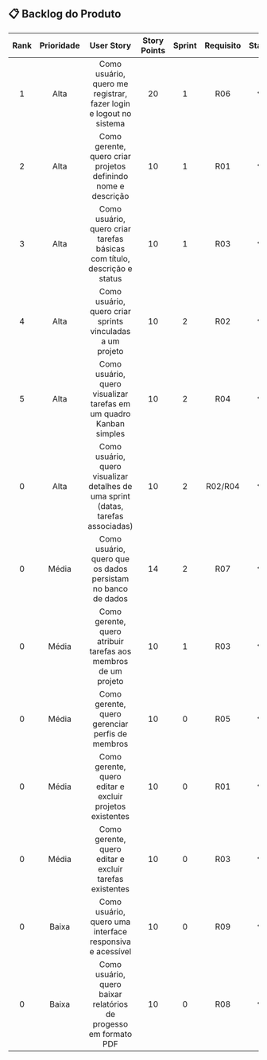 ## 📋 Backlog do Produto

| Rank | Prioridade | User Story | Story Points | Sprint | Requisito | Status |
|:----:|:----------:|:----------:|:------------:|:------:|:---------:|:------:|
| 1 | Alta | Como usuário, quero me registrar, fazer login e logout no sistema | 20 | 1 | R06 | 📋 |
| 2 | Alta | Como gerente, quero criar projetos definindo nome e descrição | 10 | 1 | R01 | 📋 |
| 3 | Alta | Como usuário, quero criar tarefas básicas com título, descrição e status | 10 | 1 | R03 | 📋 |
| 4 | Alta | Como usuário, quero criar sprints vinculadas a um projeto | 10 | 2 | R02 | 📋 |
| 5 | Alta | Como usuário, quero visualizar tarefas em um quadro Kanban simples | 10 | 2 | R04 | 📋 |
| 0 | Alta | Como usuário, quero visualizar detalhes de uma sprint (datas, tarefas associadas) | 10 | 2 | R02/R04 | 📋 |
| 0 | Média | Como usuário, quero que os dados persistam no banco de dados | 14 | 2 | R07 | 📋 |
| 0 | Média | Como gerente, quero atribuir tarefas aos membros de um projeto | 10 | 1 | R03 | 📋 |
| 0 | Média | Como gerente, quero gerenciar perfis de membros | 10 | 0 | R05 | 📋 |
| 0 | Média | Como gerente, quero editar e excluir projetos existentes | 10 | 0 | R01 | 📋 |
| 0 | Média | Como gerente, quero editar e excluir tarefas existentes | 10 | 0 | R03 | 📋 |
| 0 | Baixa | Como usuário, quero uma interface responsiva e acessível | 10 | 0 | R09 | 📋 |
| 0 | Baixa | Como usuário, quero baixar relatórios de progesso em formato PDF | 10 | 0 | R08 | 📋 |
